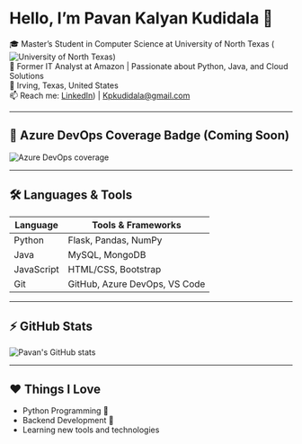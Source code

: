 # Hello, I’m Pavan Kalyan Kudidala 👋

🎓 Master’s Student in Computer Science at University of North Texas (<img alt="University of North Texas" class="h-full max-w-[100vw] object-contain sm:max-w-[calc(100vw-10rem)]" src="https://s3-eu-west-1.amazonaws.com/assets.in-part.com/universities/309/2xggVBWOTma3ZBDf8PkN_unt-logo-university-of-north-texas.png" style="background-image: url(&quot;https://tse2.mm.bing.net/th/id/OIP.u-wf2oSrkkczw2yMaDyW2gHaHa?pid=Api&quot;); background-size: contain; aspect-ratio: 1 / 1; background-position: center center; background-repeat: no-repeat; opacity: 1;">)  
💼 Former IT Analyst at Amazon | Passionate about Python, Java, and Cloud Solutions  
📍 Irving, Texas, United States  
📫 Reach me: [LinkedIn](https://www.linkedin.com/in/pavan-kalyan-kudidala-250031257/)) | Kpkudidala@gmail.com  

---

## 🧪 Azure DevOps Coverage Badge (Coming Soon)
![Azure DevOps coverage](https://img.shields.io/badge/Azure--DevOps-Coming%20Soon-lightgrey?logo=azuredevops)

<!--
To enable actual badge, replace with:
https://img.shields.io/azure-devops/coverage/YOUR_ORG/YOUR_PROJECT/YOUR_DEFINITION_ID.svg
-->

---

## 🛠️ Languages & Tools

| Language | Tools & Frameworks |
|----------|---------------------|
| Python | Flask, Pandas, NumPy |
| Java | MySQL, MongoDB |
| JavaScript | HTML/CSS, Bootstrap |
| Git | GitHub, Azure DevOps, VS Code |

---

## ⚡ GitHub Stats

![Pavan's GitHub stats](https://github-readme-stats.vercel.app/api?username=Kudidalapavan&show_icons=true&theme=dark)

---

## ❤️ Things I Love
- Python Programming 🐍  
- Backend Development 🔧  
- Learning new tools and technologies   

